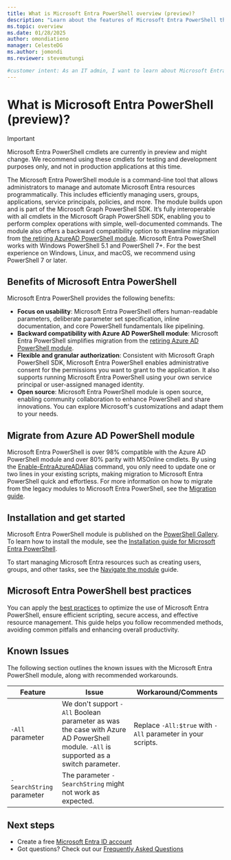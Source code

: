 ```yaml
---
title: What is Microsoft Entra PowerShell overview (preview)?
description: "Learn about the features of Microsoft Entra PowerShell that help you derive insights and analytics, and build unique, intelligent apps in Microsoft Entra ID."
ms.topic: overview
ms.date: 01/28/2025
author: omondiatieno
manager: CelesteDG
ms.author: jomondi
ms.reviewer: stevemutungi

#customer intent: As an IT admin, I want to learn about Microsoft Entra PowerShell, so that I can get started with using the module.
---
```

# What is Microsoft Entra PowerShell (preview)?

> [!IMPORTANT]
> Microsoft Entra PowerShell cmdlets are currently in preview and might change. We recommend using these cmdlets for testing and development purposes only, and not in production applications at this time.

The Microsoft Entra PowerShell module is a command-line tool that allows administrators to manage and automate Microsoft Entra resources programmatically. This includes efficiently managing users, groups, applications, service principals, policies, and more. The module builds upon and is part of the Microsoft Graph PowerShell SDK. It’s fully interoperable with all cmdlets in the Microsoft Graph PowerShell SDK, enabling you to perform complex operations with simple, well-documented commands. The module also offers a backward compatibility option to streamline migration from [the retiring AzureAD PowerShell module](https://techcommunity.microsoft.com/blog/identity/action-required-msonline-and-azuread-powershell-retirement---2025-info-and-resou/4364991). Microsoft Entra PowerShell works with Windows PowerShell 5.1 and PowerShell 7+. For the best experience on Windows, Linux, and macOS, we recommend using PowerShell 7 or later.

## Benefits of Microsoft Entra PowerShell 

Microsoft Entra PowerShell provides the following benefits:

- **Focus on usability**: Microsoft Entra PowerShell offers human-readable parameters, deliberate parameter set specification, inline documentation, and core PowerShell fundamentals like pipelining.
- **Backward compatibility with Azure AD PowerShell module**: Microsoft Entra PowerShell simplifies migration from the [retiring Azure AD PowerShell module][azureAdModuleDeprecationLink].
- **Flexible and granular authorization**: Consistent with Microsoft Graph PowerShell SDK, Microsoft Entra PowerShell enables administrative consent for the permissions you want to grant to the application. It also supports running Microsoft Entra PowerShell using your own service principal or user-assigned managed identity.  
- **Open source**: Microsoft Entra PowerShell module is open source, enabling community collaboration to enhance PowerShell and share innovations. You can explore Microsoft's customizations and adapt them to your needs.

## Migrate from Azure AD PowerShell module

Microsoft Entra PowerShell is over 98% compatible with the Azure AD PowerShell module and over 80% parity with MSOnline cmdlets. By using the [Enable-EntraAzureADAlias][enable-entraazureadalis] command, you only need to update one or two lines in your existing scripts, making migration to Microsoft Entra PowerShell quick and effortless. For more information on how to migrate from the legacy modules to Microsoft Entra PowerShell, see the [Migration guide][migration-guide].

## Installation and get started

Microsoft Entra PowerShell module is published on the [PowerShell Gallery][powershell-gallery]. To learn how to install the module, see the [Installation guide for Microsoft Entra PowerShell][installation].

To start managing Microsoft Entra resources such as creating users, groups, and other tasks, see the [Navigate the module][get-started] guide.

## Microsoft Entra PowerShell best practices

You can apply the [best practices][best-practices-guide] to optimize the use of Microsoft Entra PowerShell, ensure efficient scripting, secure access, and effective resource management. This guide helps you follow recommended methods, avoiding common pitfalls and enhancing overall productivity.

## Known Issues

The following section outlines the known issues with the Microsoft Entra PowerShell module, along with recommended workarounds.

| Feature                   | Issue                                                                                                                                 | Workaround/Comments                                         |
|---------------------------|---------------------------------------------------------------------------------------------------------------------------------------|-------------------------------------------------------------|
| `-All` parameter          | We don't support `-All` Boolean parameter as was the case with Azure AD PowerShell module. `-All` is supported as a switch parameter. | Replace `-All:$true` with `-All` parameter in your scripts. |
| `-SearchString` parameter | The parameter `-SearchString` might not work as expected.                                                                             |

## Next steps

- Create a free [Microsoft Entra ID account][free-entra-id]
- Got questions? Check out our [Frequently Asked Questions][faqs]

[free-entra-id]: https://azure.microsoft.com/free/entra-id
[migration-guide]: migration-guide.md
[get-started]: navigate-entraps.md
[installation]: installation.md
[powershell-gallery]: https://aka.ms/entra/ps/gallery
[faqs]: entra-powershell-faqs.yml
[best-practices-guide]: entra-powershell-best-practices.md
[azureAdModuleDeprecationLink]: https://techcommunity.microsoft.com/blog/identity/action-required-msonline-and-azuread-powershell-retirement---2025-info-and-resou/4364991
[powershellInstallLink]: /powershell/scripting/install/installing-powershell
[enable-entraazureadalis]: /powershell/module/microsoft.entra/enable-entraazureadalias
